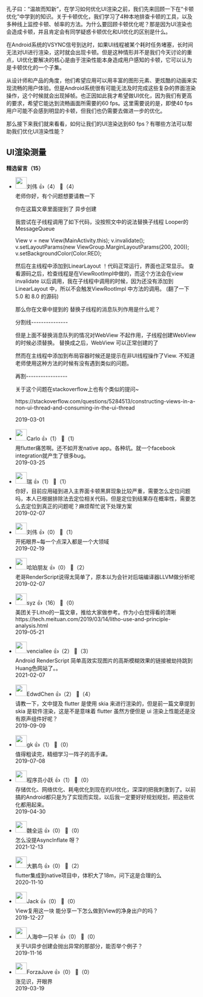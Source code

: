 孔子曰：“温故而知新”，在学习如何优化UI渲染之前，我们先来回顾一下在“卡顿优化”中学到的知识。关于卡顿优化，我们学习了4种本地排查卡顿的工具，以及多种线上监控卡顿、帧率的方法。为什么要回顾卡顿优化呢？那是因为UI渲染也会造成卡顿，并且肯定会有同学疑惑卡顿优化和UI优化的区别是什么。

在Android系统的VSYNC信号到达时，如果UI线程被某个耗时任务堵塞，长时间无法对UI进行渲染，这时就会出现卡顿。但是这种情形并不是我们今天讨论的重点，UI优化要解决的核心是由于渲染性能本身造成用户感知的卡顿，它可以认为是卡顿优化的一个子集。

从设计师和产品的角度，他们希望应用可以用丰富的图形元素、更炫酷的动画来实现流畅的用户体验。但是Android系统很有可能无法及时完成这些复杂的界面渲染操作，这个时候就会出现掉帧。也正因如此我才希望做UI优化，因为我们有更高的要求，希望它能达到流畅画面所需要的60 fps。这里需要说的是，即使40 fps用户可能不会感到明显的卡顿，但我们也仍需要去做进一步的优化。

那么接下来我们就来看看，如何让我们的UI渲染达到60 fps？有哪些方法可以帮助我们优化UI渲染性能？

## UI渲染测量
<div><strong>精选留言（15）</strong></div><ul>
<li><img src="https://static001.geekbang.org/account/avatar/00/14/1b/e6/6a88c8a3.jpg" width="30px"><span>刘伟</span> 👍（4） 💬（4）<div>老师你好，有个问题想要请教一下

你在这篇文章里面提到了 异步创建 

我尝试在子线程调用了如下代码，没按照文中的说法替换子线程 Looper的MessageQueue

View v = new View(MainActivity.this);
v.invalidate();
v.setLayoutParams(new ViewGroup.MarginLayoutParams(200, 200)); v.setBackgroundColor(Color.RED);

然后在主线程中添加到LinearLayout ！代码正常运行，界面也正常显示。
查看源码之后，检查线程是在ViewRootImpl中做的，而这个方法会在view invalidate 以后调用，我在子线程中调用的时候，因为还没有添加到 LinearLayout 中，所以不会触发ViewRootImpl 中方法的调用。 (翻了一下 5.0 和 8.0 的源码)

那么你在文章中提到的 替换子线程的消息队列作用是什么呢？

分割线---------------

但是上面不替换消息队列的情况对WebView 不起作用，子线程创建WebView的时候必须替换。
替换成之后，WebView 可以正常创建的了

然而在主线程中添加到布局容器时候还是提示在非UI线程操作了View. 不知道老师使用这种方法的时候有没有遇到类似的问题。

再割-----------------

关于这个问题在stackoverflow上也有个类似的提问~

https:&#47;&#47;stackoverflow.com&#47;questions&#47;5284513&#47;constructing-views-in-a-non-ui-thread-and-consuming-in-the-ui-thread





</div>2019-03-01</li><br/><li><img src="https://static001.geekbang.org/account/avatar/00/0f/48/55/48de9a24.jpg" width="30px"><span>Carlo</span> 👍（1） 💬（1）<div>用flutter痛苦啊。还不如开发native app。各种坑。就一个facebook integration就产生了很多bug。</div>2019-03-25</li><br/><li><img src="https://static001.geekbang.org/account/avatar/00/14/5d/48/03abbbd1.jpg" width="30px"><span>瑞</span> 👍（1） 💬（1）<div>你好，目前应用碰到进入主界面卡顿黑屏现象比较严重，需要怎么定位问题吗，本人已根据排除法去定位相关代码，但是定位到结果存在概率性，需要怎么去定位到真正的问题呢？麻烦帮忙说下处理方案</div>2019-02-07</li><br/><li><img src="https://static001.geekbang.org/account/avatar/00/14/1b/e6/6a88c8a3.jpg" width="30px"><span>刘伟</span> 👍（0） 💬（1）<div>开拓眼界~每一个点深入都是一个大领域</div>2019-02-19</li><br/><li><img src="https://static001.geekbang.org/account/avatar/00/12/04/c8/68263086.jpg" width="30px"><span>哈珀朋友</span> 👍（0） 💬（2）<div>老哥RenderScript说得太简单了，原本以为会针对后端编译器LLVM做分析呢</div>2019-02-07</li><br/><li><img src="https://static001.geekbang.org/account/avatar/00/11/ec/b0/4e22819f.jpg" width="30px"><span>syz</span> 👍（16） 💬（0）<div>美团关于Litho的一篇文章，推给大家做参考。作为小白觉得看的清晰https:&#47;&#47;tech.meituan.com&#47;2019&#47;03&#47;14&#47;litho-use-and-principle-analysis.html</div>2019-05-21</li><br/><li><img src="https://static001.geekbang.org/account/avatar/00/0f/97/1b/abb7bfe3.jpg" width="30px"><span>venciallee</span> 👍（2） 💬（3）<div>Android RenderScript 简单高效实现图片的高斯模糊效果的链接被劫持跳到Huang色网站了。。</div>2021-02-07</li><br/><li><img src="https://static001.geekbang.org/account/avatar/00/14/4f/ab/dd9ab224.jpg" width="30px"><span>EdwdChen</span> 👍（2） 💬（4）<div>请教一下，文中提及 flutter 是使用 skia 来进行渲染的，但是前一篇文章提到 skia 是软件渲染，这是不是意味着 flutter 虽然方便但是 ui 渲染上性能还是没有原声组件好呢？</div>2019-09-09</li><br/><li><img src="https://static001.geekbang.org/account/avatar/00/13/1a/82/f039ae08.jpg" width="30px"><span>gk</span> 👍（1） 💬（0）<div>值得粗读完，精细学习一阵子的高手课。</div>2019-07-08</li><br/><li><img src="https://static001.geekbang.org/account/avatar/00/0f/7e/bb/947c329a.jpg" width="30px"><span>程序员小跃</span> 👍（1） 💬（0）<div>存储优化、网络优化、耗电优化到现在的UI优化，深深的把我刺激到了。以前搞的Android都只是为了实现而实现，以后我一定要好好规划规划，把这些优化都用起来。</div>2019-04-30</li><br/><li><img src="https://static001.geekbang.org/account/avatar/00/10/a4/ee/cffd8ee6.jpg" width="30px"><span>魏全运</span> 👍（0） 💬（0）<div>怎么没提AsyncInflate 呀？</div>2021-12-13</li><br/><li><img src="https://static001.geekbang.org/account/avatar/00/14/4a/65/f281f579.jpg" width="30px"><span>大鹏鸟</span> 👍（0） 💬（2）<div>flutter集成到native项目中，体积大了18m，问下这是合理的么</div>2020-11-10</li><br/><li><img src="https://static001.geekbang.org/account/avatar/00/18/66/fd/84c3c0d3.jpg" width="30px"><span>Jack</span> 👍（0） 💬（0）<div>View复用这一块 能分享一下怎么做到View的净身出户的吗？</div>2019-12-27</li><br/><li><img src="https://static001.geekbang.org/account/avatar/00/1a/27/eb/fdceac5d.jpg" width="30px"><span>人海中一只羊</span> 👍（0） 💬（0）<div>关于UI异步创建会抛出异常的那部分，能否举个例子？</div>2019-11-16</li><br/><li><img src="https://static001.geekbang.org/account/avatar/00/0f/fb/06/0e6b6365.jpg" width="30px"><span>ForzaJuve</span> 👍（0） 💬（0）<div>涨见识，开眼界</div>2019-03-19</li><br/>
</ul>